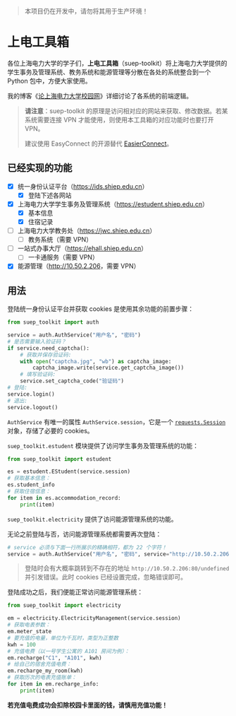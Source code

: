 > 本项目仍在开发中，请勿将其用于生产环境！

# 上电工具箱

各位上海电力大学的学子们，**上电工具箱**（suep-toolkit）将上海电力大学提供的学生事务及管理系统、教务系统和能源管理等分散在各处的系统整合到一个 Python 包中，方便大家使用。

我的博客《[论上海电力大学校园网](https://zhengxyz123.github.io/coding/suep-website/)》详细讨论了各系统的前端逻辑。

> **请注意**：suep-toolkit 的原理是访问相对应的网站来获取、修改数据。若某系统需要连接 VPN 才能使用，则使用本工具箱的对应功能时也要打开 VPN。
>
> 建议使用 EasyConnect 的开源替代 [EasierConnect](https://github.com/TeamSUEP/EasierConnect)。

## 已经实现的功能

- [x] 统一身份认证平台（<https://ids.shiep.edu.cn>）
  - [x] 登陆下述各网站
- [x] 上海电力大学学生事务及管理系统（<https://estudent.shiep.edu.cn>）
  - [x] 基本信息
  - [x] 住宿记录
- [ ] 上海电力大学教务处（<https://jwc.shiep.edu.cn>）
  - [ ] 教务系统（需要 VPN）
- [ ] 一站式办事大厅（<https://ehall.shiep.edu.cn>）
  - [ ] 一卡通服务（需要 VPN）
- [x] 能源管理（<http://10.50.2.206>，需要 VPN）

## 用法

登陆统一身份认证平台并获取 cookies 是使用其余功能的前置步骤：

```python
from suep_toolkit import auth

service = auth.AuthService("用户名", "密码")
# 是否需要输入验证码？
if service.need_captcha():
    # 获取并保存验证码:
    with open("captcha.jpg", "wb") as captcha_image:
        captcha_image.write(service.get_captcha_image())
    # 填写验证码:
    service.set_captcha_code("验证码")
# 登陆:
service.login()
# 退出:
service.logout()
```

`AuthService` 有唯一的属性 `AuthService.session`，它是一个 [`requests.Session`](https://requests.readthedocs.io/en/latest/api/#requests.Session) 对象，存储了必要的 cookies。

`suep_toolkit.estudent` 模块提供了访问学生事务及管理系统的功能：

```python
from suep_toolkit import estudent

es = estudent.EStudent(service.session)
# 获取基本信息：
es.student_info
# 获取住宿信息：
for item in es.accommodation_record:
    print(item)
```

`suep_toolkit.electricity` 提供了访问能源管理系统的功能。

无论之前登陆与否，访问能源管理系统都需要再次登陆：

```python
# service 必须与下面一行所展示的精确相符，都为 22 个字符！
service = auth.AuthService("用户名", "密码", service="http://10.50.2.206:80/", renew="true")
```

> 登陆时会有大概率跳转到不存在的地址 `http://10.50.2.206:80/undefined` 并引发错误。此时 cookies 已经设置完成，忽略错误即可。

登陆成功之后，我们便能正常访问能源管理系统：

```python
from suep_toolkit import electricity

em = electricity.ElectricityManagement(service.session)
# 获取电表参数：
em.meter_state
# 要充值的电量，单位为千瓦时，类型为正整数
kwh = 100
# 充值电费（以一号学生公寓的 A101 房间为例）：
em.recharge("C1", "A101", kwh)
# 给自己的宿舍充值电费：
em.recharge_my_room(kwh)
# 获取历次的电表充值账单：
for item in em.recharge_info:
    print(item)
```

**若充值电费成功会扣除校园卡里面的钱，请慎用充值功能！**
